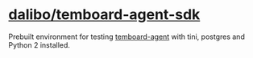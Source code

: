 # [dalibo/temboard-agent-sdk](https://hub.docker.com/r/dalibo/temboard-agent-sdk)

Prebuilt environment for testing
[temboard-agent](https://github.com/dalibo/temboard-agent) with tini, postgres
and Python 2 installed.

